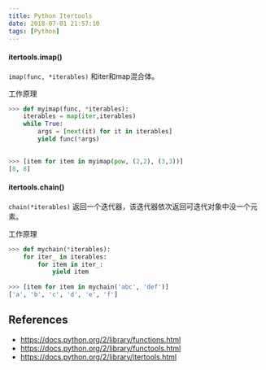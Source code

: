 ```yaml
---
title: Python Itertools
date: 2018-07-01 21:57:10
tags: [Python]
---
```


#### itertools.imap()

`imap(func, *iterables)` 和iter和map混合体。

工作原理

```python
>>> def myimap(func, *iterables):
	iterables = map(iter,iterables)
	while True:
		args = [next(it) for it in iterables]
		yield func(*args)

		
>>> [item for item in myimap(pow, (2,2), (3,3))]
[8, 8]
```

#### itertools.chain()

`chain(*iterables)` 返回一个迭代器，该迭代器依次返回可迭代对象中没一个元素。

工作原理

```python
>>> def mychain(*iterables):
	for iter_ in iterables:
		for item in iter_:
			yield item
			
>>> [item for item in mychain('abc', 'def')]
['a', 'b', 'c', 'd', 'e', 'f']
```

## References

- <https://docs.python.org/2/library/functions.html>
- <https://docs.python.org/2/library/functools.html>
- <https://docs.python.org/2/library/itertools.html>


